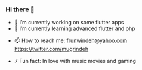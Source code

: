 ### Hi there 👋

<!--
**mugri-ndeh/mugri-ndeh** is a ✨ _special_ ✨ repository because its `README.md` (this file) appears on your GitHub profile.

Here are some ideas to get you started:-->

- 🔭 I’m currently working on some flutter apps
- 🌱 I’m currently learning advanced flutter and php
<!--- 👯 I’m looking to collaborate on ...
- 🤔 I’m looking for help with backend development
- 💬 Ask me about ...-->
- 📫 How to reach me: frunwindeh@yahoo.com https://twitter.com/mugrindeh
<!--- 😄 Pronouns: ...-->
- ⚡ Fun fact: In love with music movies and gaming
